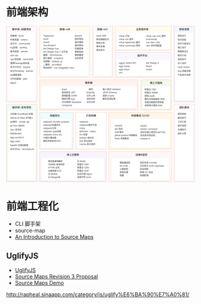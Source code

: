 # 前端架构
![architect](./main.png)


# 前端工程化
* CLI 脚手架
* source-map
 * [An Introduction to Source Maps](https://blog.teamtreehouse.com/introduction-source-maps)

## UglifyJS
* [UglifyJS](http://lisperator.net/uglifyjs/)
* [Source Maps Revision 3 Proposal](https://docs.google.com/document/d/1U1RGAehQwRypUTovF1KRlpiOFze0b-_2gc6fAH0KY0k/edit)
* [Source Maps Demo](http://demos.mattwest.io/source-maps/)

http://rapheal.sinaapp.com/category/js/uglify%E6%BA%90%E7%A0%81/